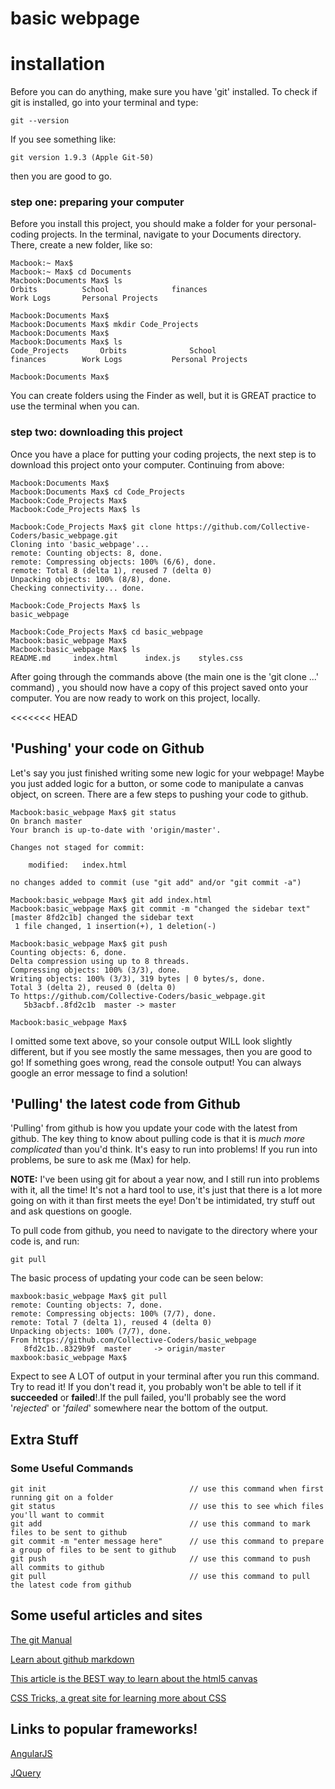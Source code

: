 # basic webpage

# installation

Before you can do anything, make sure you have 'git' installed.  To check if git is installed, go into your terminal and type:
    
    git --version

If you see something like:

    git version 1.9.3 (Apple Git-50)
    
then you are good to go.    

### step one: preparing your computer

Before you install this project, you should make a folder for your personal-coding projects.  In the terminal,
navigate to your Documents directory.  There, create a new folder, like so:

```
Macbook:~ Max$ 
Macbook:~ Max$ cd Documents
Macbook:Documents Max$ ls
Orbits    	    School              finances
Work Logs       Personal Projects

Macbook:Documents Max$ 
Macbook:Documents Max$ mkdir Code_Projects
Macbook:Documents Max$ 
Macbook:Documents Max$ ls
Code_Projects		Orbits              School  
finances        Work Logs           Personal Projects	
			
Macbook:Documents Max$ 
```

You can create folders using the Finder as well, but it is GREAT practice to use the terminal when you can.


### step two: downloading this project

Once you have a place for putting your coding projects, the next step is to download this project onto your computer.  Continuing from above:

```
Macbook:Documents Max$ 
Macbook:Documents Max$ cd Code_Projects
Macbook:Code_Projects Max$
Macbook:Code_Projects Max$ ls

Macbook:Code_Projects Max$ git clone https://github.com/Collective-Coders/basic_webpage.git
Cloning into 'basic_webpage'...
remote: Counting objects: 8, done.
remote: Compressing objects: 100% (6/6), done.
remote: Total 8 (delta 1), reused 7 (delta 0)
Unpacking objects: 100% (8/8), done.
Checking connectivity... done.

Macbook:Code_Projects Max$ ls
basic_webpage

Macbook:Code_Projects Max$ cd basic_webpage
Macbook:basic_webpage Max$ 
Macbook:basic_webpage Max$ ls
README.md	  index.html	  index.js	  styles.css
```

After going through the commands above (the main one is the 'git clone ...' command) , you should now have a 
copy of this project saved onto your computer.  You are now ready to work on this project, locally.

<<<<<<< HEAD
## 'Pushing' your code on Github

Let's say you just finished writing some new logic for your webpage!  Maybe you just added
logic for a button, or some code to manipulate a canvas object, on screen. There are a few
steps to pushing your code to github.
```
Macbook:basic_webpage Max$ git status
On branch master
Your branch is up-to-date with 'origin/master'.

Changes not staged for commit:

	modified:   index.html

no changes added to commit (use "git add" and/or "git commit -a")

Macbook:basic_webpage Max$ git add index.html
Macbook:basic_webpage Max$ git commit -m "changed the sidebar text"
[master 8fd2c1b] changed the sidebar text
 1 file changed, 1 insertion(+), 1 deletion(-)

Macbook:basic_webpage Max$ git push
Counting objects: 6, done.
Delta compression using up to 8 threads.
Compressing objects: 100% (3/3), done.
Writing objects: 100% (3/3), 319 bytes | 0 bytes/s, done.
Total 3 (delta 2), reused 0 (delta 0)
To https://github.com/Collective-Coders/basic_webpage.git
   5b3acbf..8fd2c1b  master -> master

Macbook:basic_webpage Max$ 
```

I omitted some text above, so your console output WILL look slightly different, but if
you see mostly the same messages, then you are good to go!  If something goes wrong,
read the console output! You can always google an error message to find a solution!

## 'Pulling' the latest code from Github

'Pulling' from github is how you update your code with the latest from github.  The key thing to know about pulling code is that it is *much more complicated* than you'd think.  It's easy to run into problems! If you run into problems, be sure to ask me (Max) for help.

**NOTE:** I've been using git for about a year now, and I still run into problems with it, all the time!  It's not a hard tool to use, it's just that there is a lot more going on with it than first meets the eye!  Don't be intimidated, try stuff out and ask questions on google.

To pull code from github, you need to navigate to the directory where your code is, and run:

    git pull

The basic process of updating your code can be seen below:

```
maxbook:basic_webpage Max$ git pull
remote: Counting objects: 7, done.
remote: Compressing objects: 100% (7/7), done.
remote: Total 7 (delta 1), reused 4 (delta 0)
Unpacking objects: 100% (7/7), done.
From https://github.com/Collective-Coders/basic_webpage
   8fd2c1b..8329b9f  master     -> origin/master
maxbook:basic_webpage Max$
```

Expect to see A LOT of output in your terminal after you run this command.  Try to read it! If you don't read it, you probably won't be able to tell if it **succeeded** or **failed**!.If the pull failed, you'll probably see the word '*rejected*' or '*failed*' somewhere near the bottom of the output.


## Extra Stuff

### Some Useful Commands

```
git init                                // use this command when first running git on a folder
git status                              // use this to see which files you'll want to commit
git add                                 // use this command to mark files to be sent to github
git commit -m "enter message here"      // use this command to prepare a group of files to be sent to github
git push                                // use this command to push all commits to github
git pull                                // use this command to pull the latest code from github
```

## Some useful articles and sites
[The git Manual](http://git-scm.com/doc)

[Learn about github markdown](https://guides.github.com/features/mastering-markdown/)

[This article is the BEST way to learn about the html5 canvas](http://diveintohtml5.info/canvas.html)

[CSS Tricks, a great site for learning more about CSS](http://css-tricks.com/)

## Links to popular frameworks!

[AngularJS](https://angularjs.org/)

[JQuery](http://jquery.com/)

